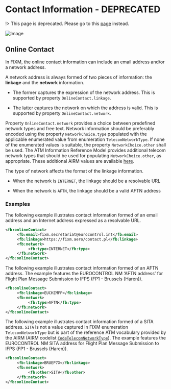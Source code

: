 # Contact Information - DEPRECATED

!> This page is deprecated. Please go to this [page](general-guidance/fx_overview) instead.

![Image](.//media/image24.png")

## Online Contact

In FIXM, the online contact information can include an email address
and/or a network address.

A network address is always formed of two pieces of information: the
**linkage** and the **network** information.

- The former captures the expression of the network address. This is
    supported by property `OnlineContact.linkage`.

- The latter captures the network on which the address is valid. This
    is supported by property `OnlineContact.network`.

Property `OnlineContact.network` provides a choice between predefined
network types and free text. Network information should be preferably
encoded using the property `NetworkChoice.type` populated with the
applicable enumerated value from enumeration `TelecomNetworkType`. If none
of the enumerated values is suitable, the property `NetworkChoice.other`
shall be used. The ATM Information Reference Model provides additional
telecom network types that should be used for populating
`NetworkChoice.other`, as appropriate. These additional AIRM values are
available [here](http://airm.aero/viewer/1.0.0/logical-model/CodeTelecomNetworkType.html).

The type of network affects the format of the linkage information.

- When the network is `INTERNET`, the linkage should be a resolvable URL

- When the network is `AFTN`, the linkage should be a valid AFTN address

### Examples

The following example illustrates contact information formed of an email
address and an Internet address expressed as a resolvable URL.

```xml
<fb:onlineContact>
     <fb:email>fixm.secretariat@eurocontrol.int</fb:email>
     <fb:linkage>https://fixm.aero/contact.pl</fb:linkage>
     <fb:network>
          <fb:type>INTERNET</fb:type>
     </fb:network>
</fb:onlineContact>
```

The following example illustrates contact information formed of an AFTN
address. The example features the EUROCONTROL NM ‘AFTN address’ for
Flight Plan Message Submission to IFPS (FP1 - Brussels (Haren)).

```xml
<fb:onlineContact>
     <fb:linkage>EUCHZMFP</fb:linkage>
     <fb:network>
          <fb:type>AFTN</fb:type>
     </fb:network>
</fb:onlineContact>
```

The following example illustrates contact information formed of a SITA
address. `SITA` is not a value captured in FIXM enumeration
`TelecomNetworkType` but is part of the reference ATM vocabulary provided
by the AIRM (AIRM codelist
[`CodeTelecomNetworkType`](http://airm.aero/viewer/1.0.0/logical-model/CodeTelecomNetworkType.html)).
The example features the EUROCONTROL NM SITA address for Flight Plan
Message Submission to IFPS (FP1 - Brussels (Haren)).

```xml
<fb:onlineContact>
     <fb:linkage>BRUEP7X</fb:linkage>
     <fb:network>
          <fb:other>SITA</fb:other>
     </fb:network>
</fb:onlineContact>
```
